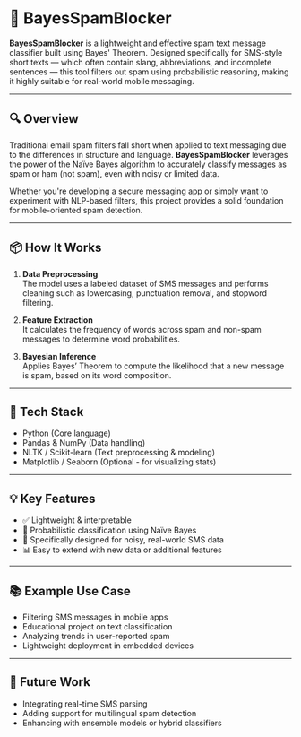 

# 📵 BayesSpamBlocker

**BayesSpamBlocker** is a lightweight and effective spam text message classifier built using Bayes' Theorem. Designed specifically for SMS-style short texts — which often contain slang, abbreviations, and incomplete sentences — this tool filters out spam using probabilistic reasoning, making it highly suitable for real-world mobile messaging.

---

## 🔍 Overview

Traditional email spam filters fall short when applied to text messaging due to the differences in structure and language. **BayesSpamBlocker** leverages the power of the Naïve Bayes algorithm to accurately classify messages as spam or ham (not spam), even with noisy or limited data.

Whether you're developing a secure messaging app or simply want to experiment with NLP-based filters, this project provides a solid foundation for mobile-oriented spam detection.

---

## 📦 How It Works

1. **Data Preprocessing**  
   The model uses a labeled dataset of SMS messages and performs cleaning such as lowercasing, punctuation removal, and stopword filtering.

2. **Feature Extraction**  
   It calculates the frequency of words across spam and non-spam messages to determine word probabilities.

3. **Bayesian Inference**  
   Applies Bayes’ Theorem to compute the likelihood that a new message is spam, based on its word composition.

---

## 🔢 Tech Stack

- Python (Core language)
- Pandas & NumPy (Data handling)
- NLTK / Scikit-learn (Text preprocessing & modeling)
- Matplotlib / Seaborn (Optional - for visualizing stats)

---

## 💡 Key Features

- ✅ Lightweight & interpretable
- 🧠 Probabilistic classification using Naïve Bayes
- 📲 Specifically designed for noisy, real-world SMS data
- 📊 Easy to extend with new data or additional features

---

## 📚 Example Use Case

- Filtering SMS messages in mobile apps
- Educational project on text classification
- Analyzing trends in user-reported spam
- Lightweight deployment in embedded devices

---

## 🔮 Future Work

- Integrating real-time SMS parsing
- Adding support for multilingual spam detection
- Enhancing with ensemble models or hybrid classifiers

